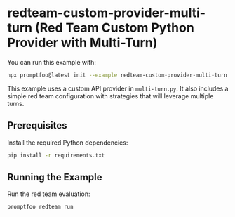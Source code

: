 # redteam-custom-provider-multi-turn (Red Team Custom Python Provider with Multi-Turn)

You can run this example with:

```bash
npx promptfoo@latest init --example redteam-custom-provider-multi-turn
```

This example uses a custom API provider in `multi-turn.py`. It also includes a simple red team configuration with strategies that will leverage multiple turns.

## Prerequisites

Install the required Python dependencies:

```bash
pip install -r requirements.txt
```

## Running the Example

Run the red team evaluation:

```bash
promptfoo redteam run
```
